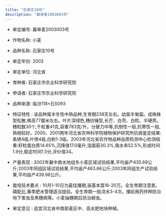 ```yaml
---
title: "石家庄10号"
description: "冀审麦2003003号"
---
```

* 审定编号:  冀审麦2003003号

*  作物名称:  小麦

*  品种名称:  石家庄10号

*  审定年份:  2003

*  审定单位:  河北省

* 育种者:  石家庄市农业科学研究院

*  申请者:  石家庄市农业科学研究院

*  品种来源:  临汾118×石5093

*  特征特性 : 
该品种属半冬性中熟品种,生育期238天左右。幼苗半匍匐。成株株型松散,株高77厘米左右。叶片深绿色,穗纺锤型,长芒、白壳、白粒、半硬质。穗粒数30个,千粒重41克,容重783克/升。分蘖力中等,抗倒性一般,抗寒性一般,熟相较好。2000、2001两年河北省农林科学院植物保护研究所抗病鉴定结果:条锈4级,叶锈4级,白粉1-3级。2003年河北省农作物品种品质检测中心检测结果:籽粒蛋白质14.65%,沉降值17.0毫升,湿面筋30.3%,吸水率52.5%,形成时间1.9分,稳定时间1.5分,评价值34。
 
*  产量表现 : 
2002年冀中南水地组冬小麦区域试验结果,平均亩产435.69公斤;2003年同组区域试验结果,平均亩产463.66公斤;2003年同组生产试验结果,平均亩产439.96公斤。

*  栽培技术要点 : 
10月1-10日为最佳播期,亩基本苗16-20万。全生育期注意氮、磷配比,春季肥水管理适当提前。全生育期一般浇水3-4次。播前用药拌种防治地下害虫及黑穗病等。小麦抽穗期后防治蚜虫。

*  审定意见 : 
适宜河北省中南部麦区中、高水肥地块种植。

